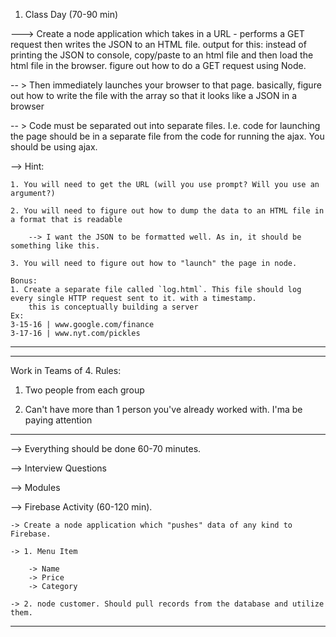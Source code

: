 1. Class Day (70-90 min)

---> Create a node application which takes in a URL - performs a GET request then writes the JSON to an HTML file.
	output for this: instead of printing the JSON to console, copy/paste to an html file and then load the html file in the browser. 
	figure out how to do a GET request using Node.

-- > Then immediately launches your browser to that page.
	basically, figure out how to write the file with the array so that it looks like a JSON in a browser

-- > Code must be separated out into separate files. I.e. code for launching the page should be in a separate file from the code for running the ajax. You should be using ajax.

--> Hint:

    1. You will need to get the URL (will you use prompt? Will you use an argument?)

    2. You will need to figure out how to dump the data to an HTML file in a format that is readable

        --> I want the JSON to be formatted well. As in, it should be something like this.

    3. You will need to figure out how to "launch" the page in node.

    Bonus:
    1. Create a separate file called `log.html`. This file should log every single HTTP request sent to it. with a timestamp.
		this is conceptually building a server
    Ex:
    3-15-16 | www.google.com/finance
    3-17-16 | www.nyt.com/pickles


--------------------------------


--------------------------------

Work in Teams of 4. Rules:

1. Two people from each group

2. Can't have more than 1 person you've already worked with. I'ma be paying attention

-------------------------------

--> Everything should be done 60-70 minutes.

--> Interview Questions

--> Modules

--> Firebase Activity (60-120 min).

    -> Create a node application which "pushes" data of any kind to Firebase.

    -> 1. Menu Item

        -> Name
        -> Price
        -> Category

    -> 2. node customer. Should pull records from the database and utilize them.

---------------------------------------